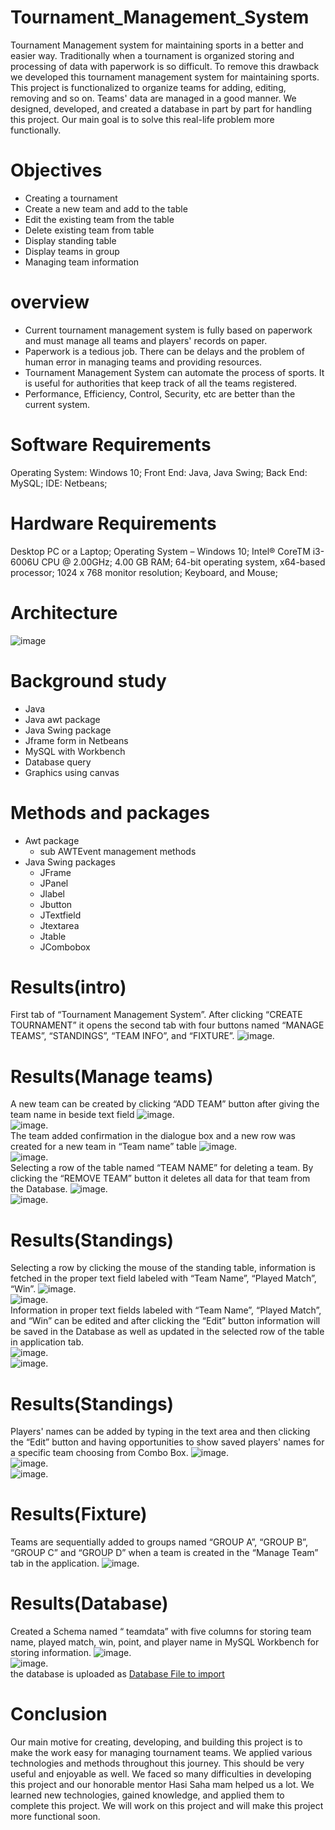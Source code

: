 # Tournament_Management_System
Tournament Management system for maintaining sports in a better and easier way. Traditionally when a tournament is organized storing and processing of data with paperwork is so difficult. To remove this drawback we developed this tournament management system for maintaining sports. This project is functionalized to organize teams for adding, editing, removing and so on.  Teams' data are managed in a good manner. We designed, developed, and created a database in part by part for handling this project. Our main goal is to solve this real-life problem more functionally.

# Objectives
* Creating a tournament
* Create a new team and add to the table
* Edit the existing team from the table
* Delete existing team from table
* Display standing table
* Display teams in group
* Managing  team information

# overview
* Current tournament management system is fully based on paperwork and must manage all teams and players' records on paper.
* Paperwork is a tedious job. There can be delays and the problem of human error in managing teams and providing resources.
* Tournament Management System  can automate the process of sports.  It is useful for authorities that keep track of all the teams registered.
* Performance, Efficiency, Control, Security, etc are better than the current  system.

# Software Requirements

Operating System:	Windows 10;
Front End:			Java, Java Swing;
Back End:			MySQL;
IDE:				Netbeans;

# Hardware Requirements

Desktop PC or a Laptop;
Operating System – Windows 10;
Intel® CoreTM i3-6006U CPU @ 2.00GHz;
4.00 GB RAM;
64-bit operating system, x64-based processor;
1024 x 768 monitor resolution;
Keyboard, and Mouse;

# Architecture
![image](Architecture.png)

# Background study
* Java
* Java awt package
* Java Swing package
* Jframe form in Netbeans
* MySQL with Workbench
* Database query
* Graphics using canvas

# Methods and packages
* Awt package
  * sub AWTEvent management methods
* Java Swing packages
  * JFrame
  * JPanel
  * Jlabel
  * Jbutton
  * JTextfield
  * Jtextarea
  * Jtable
  * JCombobox

# Results(intro)
First tab of “Tournament Management System”.  After clicking “CREATE TOURNAMENT” it opens the second tab with four buttons named “MANAGE TEAMS”, “STANDINGS”, “TEAM INFO”, and “FIXTURE”.
![image](create_tournament.png).

# Results(Manage teams)
A new team can be created by clicking “ADD TEAM” button  after giving the team name in beside text field 
![image](manage_team1.png).<br>
![image](manage_team2.png).<br>
The team added confirmation in the dialogue box and a new row was created for a new team in “Team name” table
![image](manage_team3.png).<br>
![image](manage_team4.png).<br>
Selecting a row of the table named “TEAM NAME” for deleting a team. By clicking the “REMOVE TEAM” button it deletes all data for that team from  the Database.
![image](manage_team5.png).<br>
![image](manage_team6.png).<br>
# Results(Standings)
Selecting a row by clicking the mouse of the standing table, information is fetched in the proper text field labeled with “Team Name”, “Played Match”, “Win”.
![image](standings.png).<br>
![image](standings1.png).<br>
Information in proper text fields labeled with “Team Name”, “Played Match”, and “Win” can be edited and after clicking the “Edit” button information will be saved in the Database as well as updated in the selected row of the table in application tab.<br>
![image](standings2.png).<br>
![image](standings3.png).<br>
# Results(Standings)
Players' names can be added by typing in the text area and then clicking the “Edit” button and having opportunities to show saved players' names  for a specific team choosing from Combo Box. 
![image](teaminfo1.png).<br>
![image](teaminfo2.png).<br>
![image](teaminfo3.png).<br>

# Results(Fixture)
Teams are sequentially added to groups named “GROUP A”, “GROUP B”, “GROUP C” and “GROUP D” when a team is created in  the “Manage Team” tab in the application.
![image](fixture.png).<br>

# Results(Database)
Created a Schema named “ teamdata” with five columns for storing team name, played match, win, point, and player name in MySQL Workbench for storing information.
![image](database.png).<br>
![image](databasetable.png).<br>
the database is uploaded as [Database File to import](teamdata.sql)

# Conclusion
Our main motive for creating, developing, and building this project is to make the work easy for managing tournament teams. We applied various technologies and methods throughout this journey. This should be very useful and enjoyable as well. We faced so many difficulties in developing this project and our honorable mentor Hasi Saha mam helped us a lot. We learned new technologies, gained knowledge, and applied them to complete this project. We will work on this project and will make this project more functional soon.


